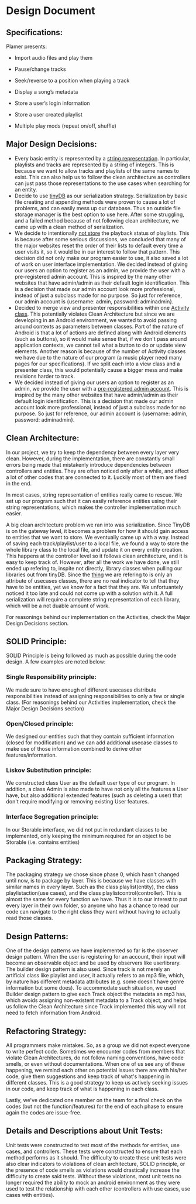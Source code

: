 # Design Document

## Specifications:

Plamer presents:

- Import audio files and play them

- Pause/change tracks

- Seek/reverse to a position when playing a track

- Display a song’s metadata

- Store a user’s login information

- Store a user created playlist

- Multiple play mods (repeat on/off, shuffle)

## Major Design Decisions:

* Every basic entity is represented by a [string representation](https://github.com/CSC207-UofT/course-project-mer/blob/593c412a4ef2bba8268424332541b8dfaa121675/app/src/main/java/com/mer/plamer/entities/Track.java#L12-L28). In particular, playlists and tracks are represented by a string of integers. This is because we want to allow tracks and playlists of the same names to exist. This can also help us to follow the clean architecture as controllers can just pass those representations to the use cases when searching for an entity.
* Decide to use [tinyDB](https://github.com/CSC207-UofT/course-project-mer/blob/335aba8fcd1f4a7b83aeb335daa2f6ac15b9cd7c/app/src/main/java/com/mer/plamer/TinyDB.java) as our serialization strategy. Serialization by basic file creating and appending methods were proven to cause a lot of problems, and can easily mess up our database. Thus an outside file storage manager is the best option to use here. After some struggling, and a failed method because of not following clean architecture, we came up with a clean method of serialization. 
* We decide to intentionally [not store](https://github.com/CSC207-UofT/course-project-mer/blob/209c1fc5f348920ffa06dc61cfdbf9b23b91d43b/app/src/main/java/com/mer/plamer/controller/PlaylistControl.java#L115-L118) the playback status of playlists. This is because after some serious discussions, we concluded that many of the major websites reset the order of their lists to default every time a user visits it, so it would be in our interest to follow that pattern. This decision did not only make our program easier to use, it also saved a lot of work on user interface implementation.
We decided instead of giving our users an option to register as an admin, we provide the user with a pre-registered admin account. This is inspired by the many other websites that have admin/admin as their default login identification. This is a decision that made our admin account look more professional, instead of just a subclass made for no purpose. So just for reference, our admin account is {username: admin, password: adminadmin}.
* Decided to merge view and presenter responsibilities within one [Activity class](https://github.com/CSC207-UofT/course-project-mer/blob/1dfb92fe40e254c8ebe375070fbfa51760200642/app/src/main/java/com/mer/plamer/PlayerActivity.java#L48-L81). This potentially violates Clean Architecture but since we are developing in an Android environment, we wanted to avoid passing around contexts as parameters between classes. Part of the nature of Android is that a lot of actions are defined along with Android elements (such as buttons), so it would make sense that, if we don't pass around application contexts, we cannot tell what a button to do or update view elements. Another reason is because of the number of Activity classes we have due to the nature of our program (a music player need many pages for our specifications). If we split each into a view class and a presenter class, this would potentially cause a bigger mess and make revisions harder to track.
* We decided instead of giving our users an option to register as an admin, we provide the user with a [pre-registered admin account](https://github.com/CSC207-UofT/course-project-mer/blob/209c1fc5f348920ffa06dc61cfdbf9b23b91d43b/app/src/main/java/com/mer/plamer/entities/UserLibrary.java#L12-L15). This is inspired by the many other websites that have admin/admin as their default login identification. This is a decision that made our admin account look more professional, instead of just a subclass made for no purpose. So just for reference, our admin account is {username: admin, password: adminadmin}.


## Clean Architecture: 

In our project, we try to keep the dependency between every layer very clean. However, during the implementation, there are constantly small errors being made that mistakenly introduce dependencies between controllers and entities. They are often noticed only after a while, and affect a lot of other codes that are connected to it. Luckily most of them are fixed in the end.

In most cases, string representation of entities really came to rescue. We set up our program such that it can easily reference entities using their string representations, which makes the controller implementation much easier.

A big clean architecture problem we ran into was serialization. Since TinyDB is on the gateway level, it becomes a problem for how it should gain access to entities that we want to store. We eventually came up with a way. Instead of saving each track/playlist/user to a local file, we found a way to store the whole library class to the local file, and update it on every entity creation. This happens at the controller level so it follows clean architecture, and it is easy to keep track of. However, after all the work we have done, we still ended up refering to, inspite not directly, library classes when pulling our libraries out from tinyDB. Since the [thing](https://github.com/CSC207-UofT/course-project-mer/blob/36ddd1e8dd74553cc63cf131f78f41195d87377d/app/src/main/java/com/mer/plamer/controller/PlaylistControl.java#L98) we are refering to is only an attribute of usecases classes, there are no real indicator to tell that they have to be entities, yet we know for a fact that they are. We unfortuantely noticed it too late and could not come up with a solution with it. A full serialization will require a complete string representation of each library, which will be a not duable amount of work.

For reasonings behind our implementation on the Activities, check the Major Design Decisions section.

## SOLID Principle:

SOLID Principle is being followed as much as possible during the code design. A few examples are noted below:  
### Single Responsibility principle: 
We made sure to have enough of different usecases distribute responsibilities instead of assigning responsibilities to only a few or single class. (For reasonings behind our Activities implementation, check the Major Design Decisions section)
### Open/Closed principle: 
We designed our entities such that they contain sufficient information (closed for modification) and we can add additional usecase classes to make use of those information combined to derive other features/information.  
### Liskov Substitution principle: 
We constructed class User as the default user type of our program. In addition, a class Admin is also made to have not only all the features a User have, but also additional extended features (such as deleting a user) that don't require modifying or removing existing User features.  
### Interface Segregation principle: 
In our Storable interface, we did not put in redundant classes to be implemented, only keeping the minimum required for an object to be Storable (i.e. contains entities)


## Packaging Strategy:

The packaging strategy we chose since phase 0, which hasn't changed until now, is to package by layer. This is because we have classes with similar names in every layer. Such as the class playlist(entity), the class playlistaction(use cases), and the class playlistcontrol(controller). This is almost the same for every function we have. Thus it is to our interest to put every layer in their own folder, so anyone who has a chance to read our code can navigate to the right class they want without having to actually read those classes.

## Design Patterns:

One of the design patterns we have implemented so far is the observer design pattern. When the user is registering for an account, their input will become an observable object and be used by observers like userlibrary.  The builder design pattern is also used. Since track is not merely an artificial class like playlist and user, it actually refers to an mp3 file, which, by nature has different metadata attributes (e.g. some doesn’t have genre information but some does). To accommodate such situation, we used Builder design pattern to give each Track object the metadata an mp3 has, which avoids assigning non-existent metadata to a Track object, and helps us follow the Clean Architecture since Track implemented this way will not need to fetch information from Android.

## Refactoring Strategy:

All programmers make mistakes. So, as a group we did not expect everyone to write perfect code. Sometimes we encounter codes from members that violate Clean Architectures, do not follow naming conventions, have code smells, or even without documentations. When one of us see any of these happening, we remind each other on potential issues there are with his/her code, give them suggestions and keep track of what's happening in different classes. This is a good strategy to keep us actively seeking issues in our code, and keep track of what is happening in each class.  

Lastly, we've dedicated one member on the team for a final check on the codes (but not the function/features) for the end of each phase to ensure again the codes are issue-free.

## Details and Descriptions about Unit Tests:
Unit tests were constructed to test most of the methods for entities, use cases, and controllers. These tests were constructed to ensure that each method performs as it should. The difficulty to create these unit tests were also clear indicators to violations of clean architecture, SOLID principle, or the presence of code smells as violations would drastically increase the difficulty to create said tests. Without these violations, most unit tests no longer required the ability to mock an android environment as they were used to test the relationship with each other (controllers with use cases, use cases with entities).
